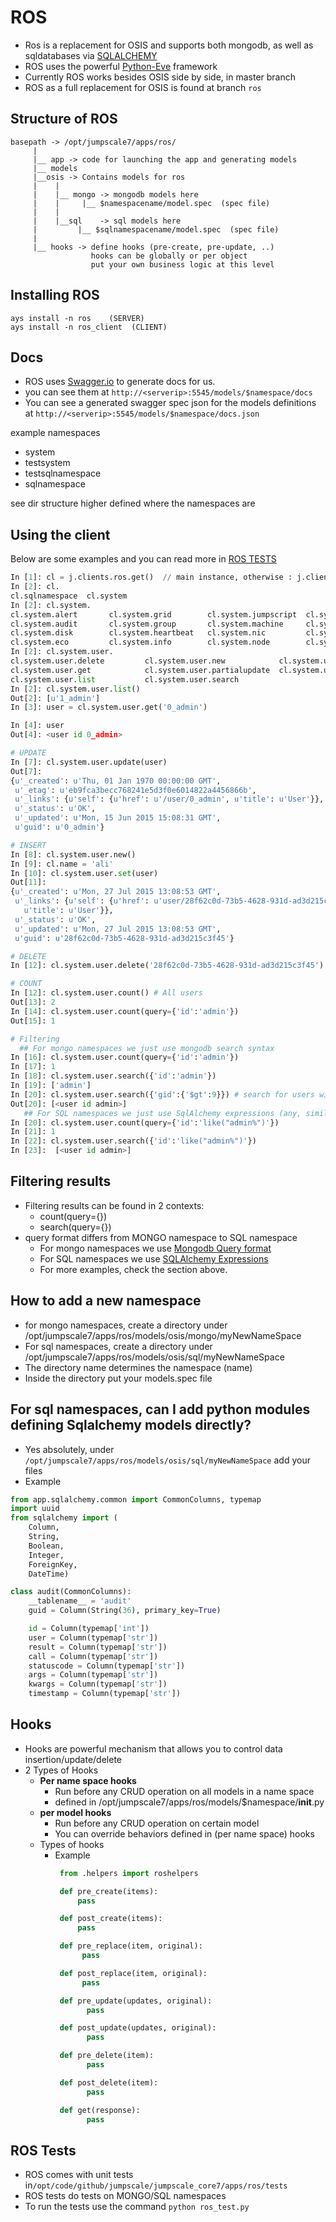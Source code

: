 # ROS

* Ros is a replacement for OSIS and supports both mongodb, as well as sqldatabases via [SQLALCHEMY](http://www.sqlalchemy.org)
* ROS uses the powerful [Python-Eve](http://www.python-eve.org/) framework 
* Currently ROS works besides OSIS side by side, in master branch
* ROS as a full replacement for OSIS is found at branch `ros`

## Structure of ROS

```
basepath -> /opt/jumpscale7/apps/ros/
     |
     |__ app -> code for launching the app and generating models
     |__ models
     |__osis -> Contains models for ros
     |    |
     |    |__ mongo -> mongodb models here
     |    |     |__ $namespacename/model.spec  (spec file)                                    
     |    |
     |    |__sql    -> sql models here
     |         |__ $sqlnamespacename/model.spec  (spec file)                                    
     |
     |__ hooks -> define hooks (pre-create, pre-update, ..)
                  hooks can be globally or per object
                  put your own business logic at this level
```
## Installing ROS

```
ays install -n ros    (SERVER)
ays install -n ros_client  (CLIENT)
```
## Docs

* ROS uses [Swagger.io](http://swagger.io/) to generate docs for us.
* you can see them at `http://<serverip>:5545/models/$namespace/docs`
* You can see a generated swagger spec json for the models definitions at  `http://<serverip>:5545/models/$namespace/docs.json`

example namespaces 
* system
* testsystem
* testsqlnamespace
* sqlnamespace

see dir structure higher defined where the namespaces are 


## Using the client
Below are some examples and you can read more in [ROS TESTS](https://github.com/Jumpscale/jumpscale_core7/blob/master/apps/ros/tests/ros_test.py)
```python
In [1]: cl = j.clients.ros.get()  // main instance, otherwise : j.clients.ros.get(instance='myinst') 
In [2]: cl.
cl.sqlnamespace  cl.system
In [2]: cl.system.
cl.system.alert       cl.system.grid        cl.system.jumpscript  cl.system.process
cl.system.audit       cl.system.group       cl.system.machine     cl.system.test
cl.system.disk        cl.system.heartbeat   cl.system.nic         cl.system.user
cl.system.eco         cl.system.info        cl.system.node        cl.system.vdisk
In [2]: cl.system.user.
cl.system.user.delete         cl.system.user.new            cl.system.user.set
cl.system.user.get            cl.system.user.partialupdate  cl.system.user.update
cl.system.user.list           cl.system.user.search
In [2]: cl.system.user.list()
Out[2]: [u'1_admin']
In [3]: user = cl.system.user.get('0_admin')

In [4]: user
Out[4]: <user id 0_admin>

# UPDATE
In [7]: cl.system.user.update(user)
Out[7]:
{u'_created': u'Thu, 01 Jan 1970 00:00:00 GMT',
 u'_etag': u'eb9fca3becc768241e5d3f0e6014822a4456866b',
 u'_links': {u'self': {u'href': u'/user/0_admin', u'title': u'User'}},
 u'_status': u'OK',
 u'_updated': u'Mon, 15 Jun 2015 15:08:31 GMT',
 u'guid': u'0_admin'}

# INSERT
In [8]: cl.system.user.new()
In [9]: cl.name = 'ali'
In [10]: cl.system.user.set(user)
Out[11]:  
{u'_created': u'Mon, 27 Jul 2015 13:08:53 GMT',
 u'_links': {u'self': {u'href': u'user/28f62c0d-73b5-4628-931d-ad3d215c3f45',
   u'title': u'User'}},
 u'_status': u'OK',
 u'_updated': u'Mon, 27 Jul 2015 13:08:53 GMT',
 u'guid': u'28f62c0d-73b5-4628-931d-ad3d215c3f45'}

# DELETE
In [12]: cl.system.user.delete('28f62c0d-73b5-4628-931d-ad3d215c3f45')

# COUNT
In [12]: cl.system.user.count() # All users
Out[13]: 2
In [14]: cl.system.user.count(query={'id':'admin'})
Out[15]: 1

# Filtering
  ## For mongo namespaces we just use mongodb search syntax
In [16]: cl.system.user.count(query={'id':'admin'})
In [17]: 1
In [18]: cl.system.user.search({'id':'admin'})
In [19]: ['admin']
In [20]: cl.system.user.search({'gid':{'$gt':9}}) # search for users with gid > 9
Out[20]: [<user id admin>]
   ## For SQL namespaces we just use SqlAlchemy expressions (any, similar, like, in)
In [20]: cl.system.user.count(query={'id':'like("admin%")'})
In [21]: 1
In [22]: cl.system.user.search({'id':'like("admin%")'})
In [23]:  [<user id admin>]
```

## Filtering results
* Filtering results can be found in 2 contexts:
  * count(query={})
  * search(query={})
* query format differs from MONGO namespace to SQL namespace
  * For mongo namespaces we use [Mongodb Query format](http://docs.mongodb.org/manual/reference/method/db.collection.find/)
  * For SQL namespaces we use [SQLAlchemy Expressions](http://eve-sqlalchemy.readthedocs.org/en/stable/tutorial.html#sqlalchemy-expressions)
  * For more examples, check the section above.


## How to add a new namespace

* for mongo namespaces, create a directory under  /opt/jumpscale7/apps/ros/models/osis/mongo/myNewNameSpace
* For sql namespaces, create a directory under  /opt/jumpscale7/apps/ros/models/osis/sql/myNewNameSpace
* The directory name determines the namespace (name)
* Inside the directory put your models.spec file

## For sql namespaces, can I add python modules defining Sqlalchemy models directly?
* Yes absolutely, under ```/opt/jumpscale7/apps/ros/models/osis/sql/myNewNameSpace``` add your files
* Example
``` python
from app.sqlalchemy.common import CommonColumns, typemap
import uuid
from sqlalchemy import (
    Column,
    String,
    Boolean,
    Integer,
    ForeignKey,
    DateTime)

class audit(CommonColumns):
    __tablename__ = 'audit'
    guid = Column(String(36), primary_key=True)

    id = Column(typemap['int'])
    user = Column(typemap['str'])
    result = Column(typemap['str'])
    call = Column(typemap['str'])
    statuscode = Column(typemap['str'])
    args = Column(typemap['str'])
    kwargs = Column(typemap['str'])
    timestamp = Column(typemap['str'])

```

## Hooks
* Hooks are powerful mechanism that allows you to control data insertion/update/delete
* 2 Types of Hooks
  * **Per name space hooks**
    * Run before any CRUD operation on all models in a name space
    * defined in /opt/jumpscale7/apps/ros/models/$namespace/__init__.py
  * **per model hooks**
    * Run before any CRUD operation on certain model
    * You can override behaviors defined in (per name space) hooks
  * Types of hooks
    * Example
``` python
           from .helpers import roshelpers

           def pre_create(items):
               pass

           def post_create(items):
               pass

           def pre_replace(item, original):
                pass

           def post_replace(item, original):
                pass

           def pre_update(updates, original):
                 pass

           def post_update(updates, original):
                 pass

           def pre_delete(item):
                 pass

           def post_delete(item):
                 pass

           def get(response):
                 pass
```
## ROS Tests
* ROS comes with unit tests in```/opt/code/github/jumpscale/jumpscale_core7/apps/ros/tests```
* ROS tests do tests on MONGO/SQL namespaces
* To run the tests use the command ```python ros_test.py```